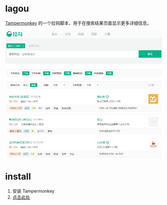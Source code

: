 # lagou
[Tampermonkey](https://tampermonkey.net/) 的一个拉钩脚本，用于在搜索结果页面显示更多详细信息。

![example](https://github.com/swoiow/lagou/raw/master/example.jpg)

# install
1. 安装 Tampermonkey
2. [点击此处](https://github.com/swoiow/lagou/raw/master/%E6%8B%89%E5%8B%BE%E6%8F%92%E4%BB%B6.user.js)
